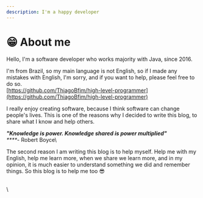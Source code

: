 ```yaml
---
description: I'm a happy developer
---
```


# 😁 About me

Hello, I'm a software developer who works majority with Java, since 2016.&#x20;

I'm from Brazil, so my main language is not English, so if I made any mistakes with English, I'm sorry, and if you want to help, please feel free to do so.\
[https://github.com/ThiagoBfim/high-level-programmer](https://github.com/ThiagoBfim/high-level-programmer)

I really enjoy creating software, because I think software can change people's lives. This is one of the reasons why I decided to write this blog, to share what I know and help others.

_**"Knowledge is power. Knowledge shared is power multiplied"**_\
_****_- Robert Boyce\


The second reason I am writing this blog is to help myself. Help me with my English, help me learn more, when we share we learn more, and in my opinion, it is much easier to understand something we did and remember things. So this blog is to help me too :sunglasses:

\
\


